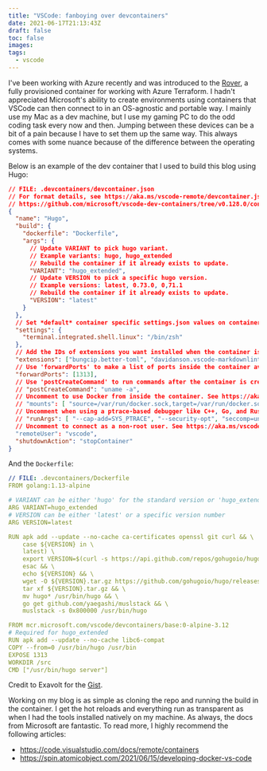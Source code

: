 ```yaml
---
title: "VSCode: fanboying over devcontainers"
date: 2021-06-17T21:13:43Z
draft: false
toc: false
images:
tags:
  - vscode
---
```


I've been working with Azure recently and was introduced to the [Rover](https://github.com/aztfmod/rover), a fully provisioned container for working with Azure Terraform. I hadn't appreciated Microsoft's ability to create environments using containers that VSCode can then connect to in an OS-agnostic and portable way. I mainly use my Mac as a dev machine, but I use my gaming PC to do the odd coding task every now and then. Jumping between these devices can be a bit of a pain because I have to set them up the same way. This always comes with some nuance because of the difference between the operating systems.

Below is an example of the dev container that I used to build this blog using Hugo:

```json
// FILE: .devcontainers/devcontainer.json
// For format details, see https://aka.ms/vscode-remote/devcontainer.json or this file's README at:
// https://github.com/microsoft/vscode-dev-containers/tree/v0.128.0/containers/hugo
{
  "name": "Hugo",
  "build": {
    "dockerfile": "Dockerfile",
    "args": {
      // Update VARIANT to pick hugo variant.
      // Example variants: hugo, hugo_extended
      // Rebuild the container if it already exists to update.
      "VARIANT": "hugo_extended",
      // Update VERSION to pick a specific hugo version.
      // Example versions: latest, 0.73.0, 0,71.1
      // Rebuild the container if it already exists to update.
      "VERSION": "latest"
    }
  },
  // Set *default* container specific settings.json values on container create.
  "settings": {
    "terminal.integrated.shell.linux": "/bin/zsh"
  },
  // Add the IDs of extensions you want installed when the container is created.
  "extensions": ["bungcip.better-toml", "davidanson.vscode-markdownlint"],
  // Use 'forwardPorts' to make a list of ports inside the container available locally.
  "forwardPorts": [1313],
  // Use 'postCreateCommand' to run commands after the container is created.
  // "postCreateCommand": "uname -a",
  // Uncomment to use Docker from inside the container. See https://aka.ms/vscode-remote/samples/docker-from-docker.
  // "mounts": [ "source=/var/run/docker.sock,target=/var/run/docker.sock,type=bind" ],
  // Uncomment when using a ptrace-based debugger like C++, Go, and Rust
  // "runArgs": [ "--cap-add=SYS_PTRACE", "--security-opt", "seccomp=unconfined" ],
  // Uncomment to connect as a non-root user. See https://aka.ms/vscode-remote/containers/non-root.
  "remoteUser": "vscode",
  "shutdownAction": "stopContainer"
}

```
And the `Dockerfile`:
```yaml
// FILE: .devcontainers/Dockerfile
FROM golang:1.13-alpine

# VARIANT can be either 'hugo' for the standard version or 'hugo_extended' for the extended version.
ARG VARIANT=hugo_extended
# VERSION can be either 'latest' or a specific version number
ARG VERSION=latest

RUN apk add --update --no-cache ca-certificates openssl git curl && \
    case ${VERSION} in \
    latest) \
    export VERSION=$(curl -s https://api.github.com/repos/gohugoio/hugo/releases/latest | grep "tag_name" | awk '{print substr($2, 3, length($2)-4)}') ;;\
    esac && \
    echo ${VERSION} && \
    wget -O ${VERSION}.tar.gz https://github.com/gohugoio/hugo/releases/download/v${VERSION}/${VARIANT}_${VERSION}_Linux-64bit.tar.gz && \
    tar xf ${VERSION}.tar.gz && \
    mv hugo* /usr/bin/hugo && \
    go get github.com/yaegashi/muslstack && \
    muslstack -s 0x800000 /usr/bin/hugo

FROM mcr.microsoft.com/vscode/devcontainers/base:0-alpine-3.12
# Required for hugo_extended
RUN apk add --update --no-cache libc6-compat
COPY --from=0 /usr/bin/hugo /usr/bin
EXPOSE 1313
WORKDIR /src
CMD ["/usr/bin/hugo server"]
```
Credit to Exavolt for the [Gist](https://gist.github.com/exavolt/80cbdf4148fac42ab367eea793b8d4ac).


Working on my blog is as simple as cloning the repo and running the build in the container. I get the hot reloads and everything run as transparent as when I had the tools installed natively on my machine. As always, the docs from Microsoft are fantastic. To read more, I highly recommend the following articles:

* https://code.visualstudio.com/docs/remote/containers
* https://spin.atomicobject.com/2021/06/15/developing-docker-vs-code
